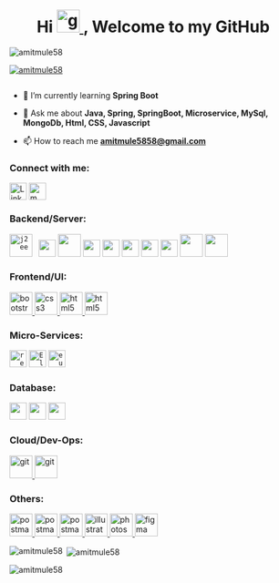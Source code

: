 <h1 align="center">Hi <a href="https://git-scm.com/" target="_blank" rel="noreferrer"> <img src="https://raw.githubusercontent.com/soumyadip007/soumyadip007/master/Hi.gif" alt="git" width="40" height="40"/> </a>, Welcome to my GitHub </h1>
<!-- <h1 align="center">I'm Amit Mule</h1> -->
<!-- <h3 align="center">A passionate Software developer from India</h3> -->

<p align="left"> <img src="https://img.etimg.com/thumb/width-1600,height-900,imgsize-638053,resizemode-75,msid-84146083/prime/technology-and-startups/booting-up-developer-economy-how-tech-startups-are-helping-coders-build-and-test-software-faster.jpg" alt="amitmule58" /> </p>

<p align="left"> <a href="https://github.com/ryo-ma/github-profile-trophy"><img src="https://github-profile-trophy.vercel.app/?username=amitmule58" alt="amitmule58" /></a> </p>

<p align="left"> <a href="https://twitter.com/" target="blank"><img src="https://img.shields.io/twitter/follow/?logo=twitter&style=for-the-badge" alt="" /></a> </p>

- 🌱 I’m currently learning **Spring Boot**

- 💬 Ask me about **Java, Spring, SpringBoot, Microservice, MySql, MongoDb, Html, CSS, Javascript**

- 📫 How to reach me **amitmule5858@gmail.com**

<h3 align="left">Connect with me:</h3>
<p align="left">
<a href="https://linkedin.com/in/amit mule" target="blank"><img align="center" src="https://cdn3d.iconscout.com/3d/free/thumb/free-linkedin-9185421-7516819.png?f=webp" alt="LinkedIn" height="30" width="30" /></a>
<a href="https://instagram.com/m_amit__" target="blank"><img align="center" src="https://cdn3d.iconscout.com/3d/free/thumb/free-instagram-9185417-7516815.png?f=webp" alt="m_amit__" height="30" width="30" /></a>
</p>


<h3 align="left"> Backend/Server: </h3>
<p align="left">
<code><img src="https://www.credosystemz.com/wp-content/uploads/2023/09/java-j2ee.webp" alt="j2ee" height="40"/> </code> 
<code><img src="https://raw.githubusercontent.com/soumyadip007/soumyadip007/master/img/web/backend/jsp.png" height="30"></code>
<code><img src="https://raw.githubusercontent.com/soumyadip007/soumyadip007/master/img/web/backend/servlet.png" height="40"></code>
<code><img src="https://raw.githubusercontent.com/soumyadip007/soumyadip007/master/img/web/backend/spring-1.png" height="30"></code>
<code><img src="https://raw.githubusercontent.com/soumyadip007/soumyadip007/master/img/web/backend/spring-boot.png" height="30"></code>
<code><img src="https://raw.githubusercontent.com/soumyadip007/soumyadip007/master/img/web/backend/hibernate.jpeg" height="30"></code>
<code><img src="https://raw.githubusercontent.com/soumyadip007/soumyadip007/master/img/web/security/security.png" height="30"></code>
<code><img src="https://seeklogo.com/images/J/jwt-logo-11B708E375-seeklogo.com.png" height="30"></code>
<code><img src="https://raw.githubusercontent.com/soumyadip007/soumyadip007/master/img/web/security/oauth.png" height="40"></code>
<code><img src="https://upload.wikimedia.org/wikipedia/commons/thumb/f/fe/Apache_Tomcat_logo.svg/595px-Apache_Tomcat_logo.svg.png?20230726204155" height="40"></code>


<h3 align="left"> Frontend/UI: </h3>
<a href="https://getbootstrap.com" target="_blank" rel="noreferrer"> <img src="https://cdn3d.iconscout.com/3d/free/thumb/free-bootstrap-framework-logo-6563486-5453031.png?f=webp" alt="bootstrap" width="40" height="40"/> </a>
<a href="https://www.w3schools.com/css/" target="_blank" rel="noreferrer"> <img src="https://cdn3d.iconscout.com/3d/free/thumb/free-css-9294881-7578024.png?f=webp" alt="css3" width="40" height="40"/> </a> 
<a href="https://www.w3.org/html/" target="_blank" rel="noreferrer"> <img src="https://cdn3d.iconscout.com/3d/free/thumb/free-html-9294875-7578018.png?f=webp" alt="html5" width="40" height="40"/> </a>
<a href="https://www.w3.org/html/" target="_blank" rel="noreferrer"> <img src="https://cdn3d.iconscout.com/3d/free/thumb/free-javascript-9294848-7577991.png?f=webp" alt="html5" width="40" height="40"/> </a>


<h3 align="left"> Micro-Services: </h3>
<code><img src="https://raw.githubusercontent.com/soumyadip007/soumyadip007/master/img/web/ms/rest.png" alt="restAPI" height="30"></code>
<code><img src="https://upload.wikimedia.org/wikipedia/commons/thumb/f/f4/Elasticsearch_logo.svg/512px-Elasticsearch_logo.svg.png" alt="Elasticsearch" height="30"></code>
<code><img src="https://raw.githubusercontent.com/soumyadip007/soumyadip007/master/img/web/ms/eureka.png" alt="eureka" height="30"></code>

<h3 align="left"> Database: </h3>
<code><img src="https://raw.githubusercontent.com/soumyadip007/soumyadip007/master/img/db/mysql1.png" height="30"></code>
<code><img src="https://raw.githubusercontent.com/soumyadip007/soumyadip007/master/img/db/mongo.png" height="30"></code>
<code><img src="https://5.imimg.com/data5/SELLER/Default/2024/3/401044016/VR/OB/KH/15037679/oracle-sql-plsql-course-online-training-classes-from-india-500x500.png" height="30"></code>

<h3 align="left"> Cloud/Dev-Ops: </h3>
<a href="https://git-scm.com/" target="_blank" rel="noreferrer"> <img src="https://cdn3d.iconscout.com/3d/free/thumb/free-git-9294878-7578021.png?f=webp" alt="git" width="40" height="40"/> </a>
<a href="https://git-scm.com/" target="_blank" rel="noreferrer"> <img src="https://cdn3d.iconscout.com/3d/free/thumb/free-github-9185439-7516837.png?f=webp" alt="git" width="40" height="40"/> </a>


<h3 align="left"> Others: </h3>
<a href="https://postman.com" target="_blank" rel="noreferrer"> <img src="https://miro.medium.com/v2/resize:fit:640/format:webp/1*fE1jbwbRGKUsp4tnlcSSvg.png" alt="postman" width="40" height="40"/> </a>
<a href="https://postman.com" target="_blank" rel="noreferrer"> <img src="https://raw.githubusercontent.com/soumyadip007/soumyadip007/master/img/other/jira.png" alt="postman" width="40" height="40"/> </a>
<a href="https://postman.com" target="_blank" rel="noreferrer"> <img src="https://cdn.icon-icons.com/icons2/3053/PNG/512/postman_alt_macos_bigsur_icon_189814.png" alt="postman" width="40" height="40"/> </a>
<a href="https://www.adobe.com/in/products/illustrator.html" target="_blank" rel="noreferrer"> <img src="https://cdn3d.iconscout.com/3d/free/thumb/free-adobe-illustrator-9234635-7516860.png?f=webp" alt="illustrator" width="40" height="40"/> </a> 
<a href="https://www.photoshop.com/en" target="_blank" rel="noreferrer"> <img src="https://cdn3d.iconscout.com/3d/free/thumb/free-adobe-photoshop-9234637-7516862.png?f=webp" alt="photoshop" width="40" height="40"/> </a> 
<a href="https://www.figma.com/" target="_blank" rel="noreferrer"> <img src="https://w7.pngwing.com/pngs/416/962/png-transparent-figma-design-soft-design-tool-design-tool-logo-design-logo-tool-3d-icon.png" alt="figma" width="40" height="40"/> </a> </p


<p> <img align="left" src="https://github-readme-stats.vercel.app/api/top-langs?username=amitmule58&show_icons=true&locale=en&layout=compact" alt="amitmule58"/> </p>

<p> &nbsp;<img align="center" src="https://github-readme-stats.vercel.app/api?username=amitmule58&show_icons=true&locale=en" alt="amitmule58"/> </p>

<p> <img align="center" src="https://github-readme-streak-stats.herokuapp.com/?user=amitmule58&" alt="amitmule58" /> </p>
